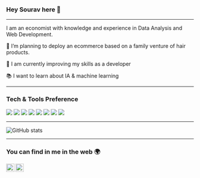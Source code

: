 ### Hey Sourav here 👋

---
I am an economist with knowledge and experience in Data Analysis and Web Development.
 
 🔭 I’m planning to deploy an ecommerce based on a family venture of hair products.
 
 🌱 I am currently improving my skills as a developer
 
 :books: I want to learn about IA & machine learning

---


### Tech & Tools Preference

<img src="https://img.shields.io/badge/-Python-black?style=flat&logo=python&logoColor=white">
<img src = "https://img.shields.io/badge/-HTML5-E34F26?style=flat&logo=html5&logoColor=white"> <img src = "https://img.shields.io/badge/-CSS3-1572B6?style=flat&logo=css3&logoColor=white">
<img src="https://img.shields.io/badge/-Bootstrap-563D7C?style=flat&logo=bootstrap&logoColor=white">
<img src="https://img.shields.io/badge/-JavaScript-eed718?style=flat&logo=javascript&logoColor=ffffff">
<img src="https://img.shields.io/badge/-MySQL-F29111?style=flat&logo=mysql&logoColor=FFFFFF">
<img src="http://img.shields.io/badge/-Git-F1502F?style=flat&logo=git&logoColor=FFFFFF">
<img src="http://img.shields.io/badge/-Github-000000?style=flat&logo=github&logoColor=FFFFFF">


---

![GitHub stats](https://github-readme-stats.vercel.app/api?username=DanielFPerezG&show_icons=true&hide_border=true)


---


### You can find in me in the web 🌍
[<img align="left" alt="DanielFPerezG | LinkedIn" width="22px" src="https://cdn.jsdelivr.net/npm/simple-icons@v3/icons/linkedin.svg" />][linkedin]
[<img align="left" alt="DanielFPerezG | Instagram" width="22px" src="https://cdn.jsdelivr.net/npm/simple-icons@v3/icons/instagram.svg" />][instagram]

<br/>


[instagram]: https://www.instagram.com/danielperezgal/
[linkedin]: https://www.linkedin.com/in/danielfelipeperezgalindo/
